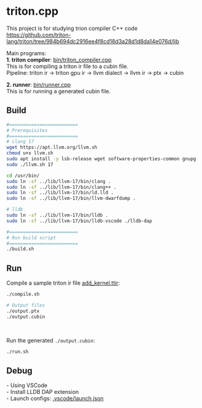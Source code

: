 # triton.cpp
This project is for studying trion compiler C++ code https://github.com/triton-lang/triton/tree/984b694dc2916ee4f8cd18d3a28d1d8da14e076d/lib
<br/>

Main programs:<br/>
**1. triton compiler**: [bin/triton_compiler.cpp](bin/triton_compiler.cpp)<br/>
This is for compiling a triton ir file to a cubin file.<br/>
Pipeline: triton ir -> triton gpu ir -> llvm dialect -> llvm ir -> ptx -> cubin<br/>

**2. runner**: [bin/runner.cpp](bin/runner.cpp)<br/>
This is for running a generated cubin file.

## Build
```Bash
#=========================
# Prerequisites
#=========================
# clang 17
wget https://apt.llvm.org/llvm.sh
chmod u+x llvm.sh
sudo apt install -y lsb-release wget software-properties-common gnupg
sudo ./llvm.sh 17

cd /usr/bin/
sudo ln -sf ../lib/llvm-17/bin/clang .
sudo ln -sf ../lib/llvm-17/bin/clang++ .
sudo ln -sf ../lib/llvm-17/bin/ld.lld .
sudo ln -sf ../lib/llvm-17/bin/llvm-dwarfdump .

# lldb
sudo ln -sf ../lib/llvm-17/bin/lldb .
sudo ln -sf ../lib/llvm-17/bin/lldb-vscode ./lldb-dap

#=========================
# Run build script
#=========================
./build.sh
```

## Run
Compile a sample triton ir file [add_kernel.ttir](./add_kernel.ttir):
```Bash
./compile.sh

# Output files
./output.ptx
./output.cubin
```
<br/>

Run the generated `./output.cubin`:
```Bash
./run.sh
```

## Debug
\- Using VSCode <br/>
\- Install LLDB DAP extension <br/>
\- Launch configs: [.vscode/launch.json](./.vscode/launch.json)
